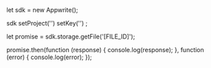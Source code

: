 let sdk = new Appwrite();

sdk
    setProject('')
    setKey('')
;

let promise = sdk.storage.getFile('[FILE_ID]');

promise.then(function (response) {
    console.log(response);
}, function (error) {
    console.log(error);
});
